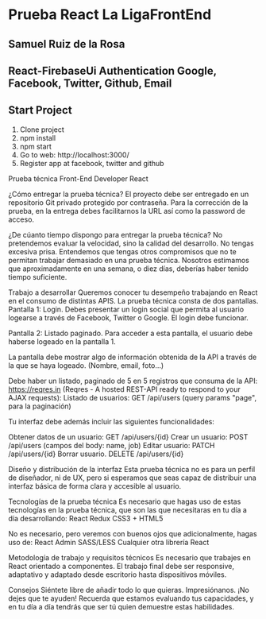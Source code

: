 # Prueba React La LigaFrontEnd 
## Samuel Ruiz de la Rosa
## React-FirebaseUi Authentication Google, Facebook, Twitter, Github, Email

## Start Project

1.  Clone project
2.  npm install
3.  npm start
4.  Go to web: http://localhost:3000/
5.  Register app at facebook, twitter and github

Prueba técnica Front-End Developer React

¿Cómo entregar la prueba técnica?
El proyecto debe ser entregado en un repositorio Git privado protegido por contraseña. Para la corrección de la prueba, en la entrega debes facilitarnos la URL así como la password de acceso.

¿De cúanto tiempo dispongo para entregar la prueba técnica?
No pretendemos evaluar la velocidad, sino la calidad del desarrollo. No tengas excesiva prisa. 
Entendemos que tengas otros compromisos que no te permitan trabajar demasiado en una prueba técnica. Nosotros estimamos que aproximadamente en una semana, o diez días, deberías haber tenido tiempo suficiente. 

Trabajo a desarrollar 
Queremos conocer tu desempeño trabajando en React en el consumo de distintas APIS. La prueba técnica consta de dos pantallas.
Pantalla 1: Login. 
Debes presentar un login social que permita al usuario logearse a través de Facebook, Twitter o Google. 
El login debe funcionar.

Pantalla 2: Listado paginado. 
Para acceder a esta pantalla, el usuario debe haberse logeado en la pantalla 1. 

La pantalla debe mostrar algo de información obtenida de la API a través de la que se haya logeado. (Nombre, email, foto…)

Debe haber un listado, paginado de 5 en 5 registros que consuma de la API: https://reqres.in (Reqres - A hosted REST-API ready to respond to your AJAX requests):
Listado de usuarios: GET /api/users (query params "page", para la paginación)

Tu interfaz debe además incluir las siguientes funcionalidades:

Obtener datos de un usuario: GET /api/users/{id}
Crear un usuario: POST /api/users (campos del body: name, job)
Editar usuario: PATCH /api/users/{id}
Borrar usuario. DELETE /api/users/{id}



Diseño y distribución de la interfaz
Esta prueba técnica no es para un perfil de diseñador, ni de UX, pero si esperamos que seas capaz de distribuir una interfaz básica de forma clara y accesible al usuario.

Tecnologías de la prueba técnica
Es necesario que hagas uso de estas tecnologías en la prueba técnica, que son las que necesitaras en tu día a día desarrollando:
React
Redux
CSS3 + HTML5

No es necesario, pero veremos con buenos ojos que adicionalmente, hagas uso de:
React Admin
SASS/LESS
Cualquier otra librería React

Metodología de trabajo y requisitos técnicos
Es necesario que trabajes en React orientado a componentes. 
El trabajo final debe ser responsive, adaptativo y adaptado desde escritorio hasta dispositivos móviles.

Consejos
Siéntete libre de añadir todo lo que quieras. Impresiónanos.
¡No dejes que te ayuden! Recuerda que estamos evaluando tus capacidades, y en tu día a día tendrás que ser tú quien demuestre estas habilidades.
